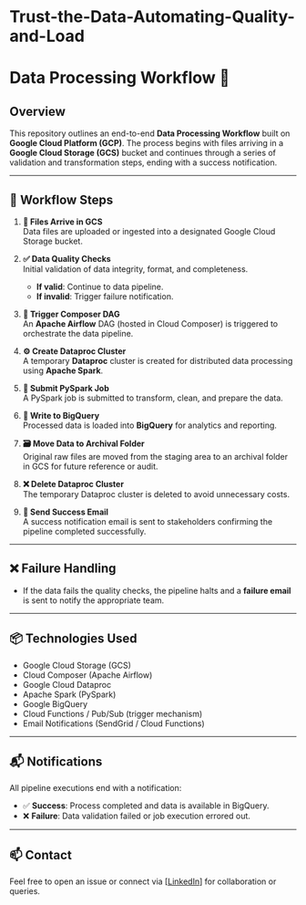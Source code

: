 # Trust-the-Data-Automating-Quality-and-Load

# Data Processing Workflow 🚀

## Overview

This repository outlines an end-to-end **Data Processing Workflow** built on **Google Cloud Platform (GCP)**. The process begins with files arriving in a **Google Cloud Storage (GCS)** bucket and continues through a series of validation and transformation steps, ending with a success notification.

---

## 🔁 Workflow Steps

1. **📁 Files Arrive in GCS**  
   Data files are uploaded or ingested into a designated Google Cloud Storage bucket.

2. **✅ Data Quality Checks**  
   Initial validation of data integrity, format, and completeness.
   - **If valid**: Continue to data pipeline.
   - **If invalid**: Trigger failure notification.

3. **🎯 Trigger Composer DAG**  
   An **Apache Airflow** DAG (hosted in Cloud Composer) is triggered to orchestrate the data pipeline.

4. **⚙️ Create Dataproc Cluster**  
   A temporary **Dataproc** cluster is created for distributed data processing using **Apache Spark**.

5. **🐍 Submit PySpark Job**  
   A PySpark job is submitted to transform, clean, and prepare the data.

6. **🧠 Write to BigQuery**  
   Processed data is loaded into **BigQuery** for analytics and reporting.

7. **🗃️ Move Data to Archival Folder**  
   Original raw files are moved from the staging area to an archival folder in GCS for future reference or audit.

8. **❌ Delete Dataproc Cluster**  
   The temporary Dataproc cluster is deleted to avoid unnecessary costs.

9. **📧 Send Success Email**  
   A success notification email is sent to stakeholders confirming the pipeline completed successfully.

---

## ❌ Failure Handling

- If the data fails the quality checks, the pipeline halts and a **failure email** is sent to notify the appropriate team.

---

## 📦 Technologies Used

- Google Cloud Storage (GCS)
- Cloud Composer (Apache Airflow)
- Google Cloud Dataproc
- Apache Spark (PySpark)
- Google BigQuery
- Cloud Functions / Pub/Sub (trigger mechanism)
- Email Notifications (SendGrid / Cloud Functions)

---

## 📬 Notifications

All pipeline executions end with a notification:
- ✅ **Success**: Process completed and data is available in BigQuery.
- ❌ **Failure**: Data validation failed or job execution errored out.

---

## 📫 Contact

Feel free to open an issue or connect via [[LinkedIn](https://www.linkedin.com/in/sandeep-mohanty-b25418172/)] for collaboration or queries.

